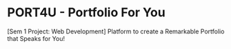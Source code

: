 # PORT4U - Portfolio For You
[Sem 1 Project: Web Development] Platform to create a Remarkable Portfolio that Speaks for You!
